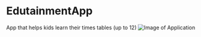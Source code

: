 # EdutainmentApp
App that helps kids learn their times tables (up to 12)
![Image of Application](3DTest.png)
